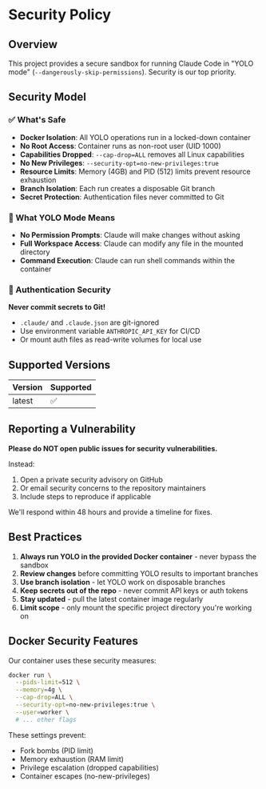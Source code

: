 # Security Policy

## Overview

This project provides a secure sandbox for running Claude Code in "YOLO mode" (`--dangerously-skip-permissions`). Security is our top priority.

## Security Model

### ✅ What's Safe
- **Docker Isolation**: All YOLO operations run in a locked-down container
- **No Root Access**: Container runs as non-root user (UID 1000)
- **Capabilities Dropped**: `--cap-drop=ALL` removes all Linux capabilities
- **No New Privileges**: `--security-opt=no-new-privileges:true`
- **Resource Limits**: Memory (4GB) and PID (512) limits prevent resource exhaustion
- **Branch Isolation**: Each run creates a disposable Git branch
- **Secret Protection**: Authentication files never committed to Git

### 🚨 What YOLO Mode Means
- **No Permission Prompts**: Claude will make changes without asking
- **Full Workspace Access**: Claude can modify any file in the mounted directory
- **Command Execution**: Claude can run shell commands within the container

### 🔐 Authentication Security
**Never commit secrets to Git!**
- `.claude/` and `.claude.json` are git-ignored
- Use environment variable `ANTHROPIC_API_KEY` for CI/CD
- Or mount auth files as read-write volumes for local use

## Supported Versions

| Version | Supported          |
| ------- | ------------------ |
| latest  | :white_check_mark: |

## Reporting a Vulnerability

**Please do NOT open public issues for security vulnerabilities.**

Instead:
1. Open a private security advisory on GitHub
2. Or email security concerns to the repository maintainers
3. Include steps to reproduce if applicable

We'll respond within 48 hours and provide a timeline for fixes.

## Best Practices

1. **Always run YOLO in the provided Docker container** - never bypass the sandbox
2. **Review changes** before committing YOLO results to important branches
3. **Use branch isolation** - let YOLO work on disposable branches
4. **Keep secrets out of the repo** - never commit API keys or auth tokens
5. **Stay updated** - pull the latest container image regularly
6. **Limit scope** - only mount the specific project directory you're working on

## Docker Security Features

Our container uses these security measures:
```bash
docker run \
  --pids-limit=512 \
  --memory=4g \
  --cap-drop=ALL \
  --security-opt=no-new-privileges:true \
  --user=worker \
  # ... other flags
```

These settings prevent:
- Fork bombs (PID limit)
- Memory exhaustion (RAM limit) 
- Privilege escalation (dropped capabilities)
- Container escapes (no-new-privileges)
